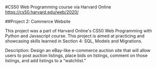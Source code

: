 #CS50 Web Programming course via Harvard Online
https://cs50.harvard.edu/web/2020/

##Project 2: Commerce Website

This project was a part of Harvard Online's CS50 Web Programming with Python and Javascript course. This project is aimed at practicing and showcasing skills learned in Section 4: SQL, Models and Migrations.

Description: Design an eBay-like e-commerce auction site that will allow users to post auction listings, place bids on listings, comment on those listings, and add listings to a “watchlist.”
